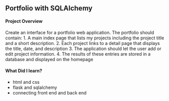 ## Portfolio with SQLAlchemy 

#### Project Overview
Create an interface for a portfolio web application.
The portfolio should contain:
    1. A main index page that lists my projects including the project title and a short description.
    2. Each project links to a detail page that displays the title, date, and description
    3. The application should let the user add or edit project information.
    4. The results of these entries are stored in a database and displayed on the homepage




#### What Did I learn? 
* html and css
* flask and sqlalchemy
* connecting front end and back end

